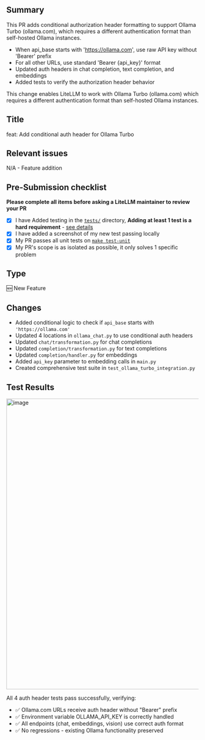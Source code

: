 ## Summary

This PR adds conditional authorization header formatting to support Ollama Turbo (ollama.com), which requires a different authentication format than self-hosted Ollama instances.

- When api_base starts with 'https://ollama.com', use raw API key without 'Bearer' prefix
- For all other URLs, use standard 'Bearer {api_key}' format
- Updated auth headers in chat completion, text completion, and embeddings
- Added tests to verify the authorization header behavior

This change enables LiteLLM to work with Ollama Turbo (ollama.com) which requires a different authentication format than self-hosted Ollama instances.

## Title

feat: Add conditional auth header for Ollama Turbo

## Relevant issues

N/A - Feature addition

## Pre-Submission checklist

**Please complete all items before asking a LiteLLM maintainer to review your PR**

- [x] I have Added testing in the [`tests/`](https://github.com/BerriAI/litellm/tree/main/tests/) directory, **Adding at least 1 test is a hard requirement** - [see details](https://docs.litellm.ai/docs/extras/contributing_code)
- [x] I have added a screenshot of my new test passing locally 
- [x] My PR passes all unit tests on [`make test-unit`](https://docs.litellm.ai/docs/extras/contributing_code)
- [x] My PR's scope is as isolated as possible, it only solves 1 specific problem

## Type

🆕 New Feature

## Changes

- Added conditional logic to check if `api_base` starts with `'https://ollama.com'`
- Updated 4 locations in `ollama_chat.py` to use conditional auth headers
- Updated `chat/transformation.py` for chat completions
- Updated `completion/transformation.py` for text completions
- Updated `completion/handler.py` for embeddings
- Added `api_key` parameter to embedding calls in `main.py`
- Created comprehensive test suite in `test_ollama_turbo_integration.py`

## Test Results

<img width="1176" height="762" alt="image" src="https://github.com/user-attachments/assets/e4516648-4ad6-4a12-8b0b-ab0fe03ee01f" />

All 4 auth header tests pass successfully, verifying:
- ✅ Ollama.com URLs receive auth header without "Bearer" prefix
- ✅ Environment variable OLLAMA_API_KEY is correctly handled
- ✅ All endpoints (chat, embeddings, vision) use correct auth format
- ✅ No regressions - existing Ollama functionality preserved